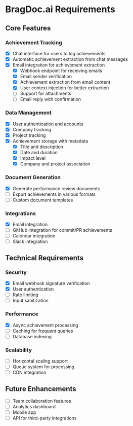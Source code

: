 # BragDoc.ai Requirements

## Core Features

### Achievement Tracking
- [x] Chat interface for users to log achievements
- [x] Automatic achievement extraction from chat messages
- [x] Email integration for achievement extraction
  - [x] Webhook endpoint for receiving emails
  - [x] Email sender verification
  - [x] Achievement extraction from email content
  - [x] User context injection for better extraction
  - [ ] Support for attachments
  - [ ] Email reply with confirmation

### Data Management
- [x] User authentication and accounts
- [x] Company tracking
- [x] Project tracking
- [x] Achievement storage with metadata
  - [x] Title and description
  - [x] Date and duration
  - [x] Impact level
  - [x] Company and project association

### Document Generation
- [x] Generate performance review documents
- [ ] Export achievements in various formats
- [ ] Custom document templates

### Integrations
- [x] Email integration
- [ ] GitHub integration for commit/PR achievements
- [ ] Calendar integration
- [ ] Slack integration

## Technical Requirements

### Security
- [x] Email webhook signature verification
- [x] User authentication
- [ ] Rate limiting
- [ ] Input sanitization

### Performance
- [x] Async achievement processing
- [ ] Caching for frequent queries
- [ ] Database indexing

### Scalability
- [ ] Horizontal scaling support
- [ ] Queue system for processing
- [ ] CDN integration

## Future Enhancements
- [ ] Team collaboration features
- [ ] Analytics dashboard
- [ ] Mobile app
- [ ] API for third-party integrations
